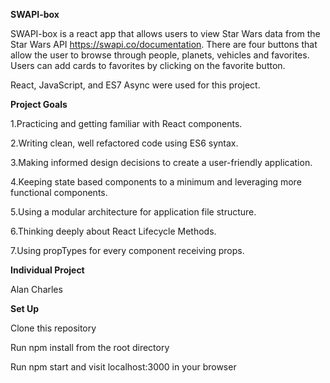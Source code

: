**SWAPI-box**

SWAPI-box is a react app that allows users to view Star Wars data from the Star Wars API https://swapi.co/documentation. There are four buttons that allow the user to browse through people, planets, vehicles and favorites. Users can add cards to favorites by clicking on the favorite button.

React, JavaScript, and ES7 Async were used for this project.

**Project Goals**

1.Practicing and getting familiar with React components.

2.Writing clean, well refactored code using ES6 syntax.

3.Making informed design decisions to create a user-friendly application.

4.Keeping state based components to a minimum and leveraging more functional components.

5.Using a modular architecture for application file structure.

6.Thinking deeply about React Lifecycle Methods.

7.Using propTypes for every component receiving props.

**Individual Project**

Alan Charles

**Set Up**

Clone this repository

Run npm install from the root directory

Run npm start and visit localhost:3000 in your browser



